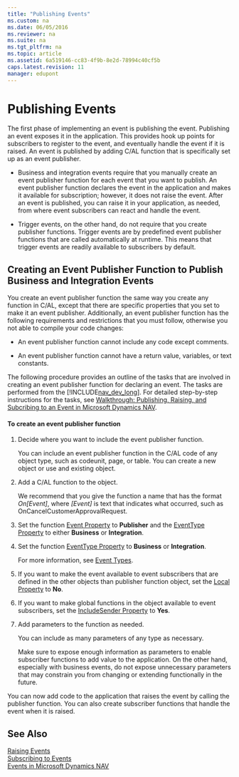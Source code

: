 ```yaml
---
title: "Publishing Events"
ms.custom: na
ms.date: 06/05/2016
ms.reviewer: na
ms.suite: na
ms.tgt_pltfrm: na
ms.topic: article
ms.assetid: 6a519146-cc83-4f9b-8e2d-78994c40cf5b
caps.latest.revision: 11
manager: edupont
---
```

# Publishing Events
The first phase of implementing an event is publishing the event. Publishing an event exposes it in the application. This provides hook up points for subscribers to register to the event, and eventually handle the event if it is raised. An event is published by adding C\/AL function that is specifically set up as an event publisher.  
  
-   Business and integration events require that you manually create an event publisher function for each event that you want to publish. An event publisher function declares the event in the application and makes it available for subscription; however, it does not raise the event. After an event is published, you can raise it in your application, as needed, from where event subscribers can react and handle the event.  
  
-   Trigger events, on the other hand, do not require that you create publisher functions. Trigger events are by predefined event publisher functions that are called automatically at runtime. This means that trigger events are readily available to subscribers by default.  
  
## Creating an Event Publisher Function to Publish Business and Integration Events  
 You create an event publisher function the same way you create any function in C\/AL, except that there are specific properties that you set to make it an event publisher. Additionally, an event publisher function has the following requirements and restrictions that you must follow, otherwise you not able to compile your code changes:  
  
-   An event publisher function cannot include any code except comments.  
  
-   An event publisher function cannot have a return value, variables, or text constants.  
  
 The following procedure provides an outline of the tasks that are involved in creating an event publisher function for declaring an event. The tasks are performed from the [!INCLUDE[nav_dev_long](../dynamics-nav/includes/nav_dev_long_md.md)]. For detailed step\-by\-step instructions for the tasks, see [Walkthrough: Publishing, Raising, and Subcribing to an Event in Microsoft Dynamics NAV](../Topic/Walkthrough:%20Publishing,%20Raising,%20and%20Subcribing%20to%20an%20Event%20in%20Microsoft%20Dynamics%20NAV.md).  
  
#### To create an event publisher function  
  
1.  Decide where you want to include the event publisher function.  
  
     You can include an event publisher function in the C\/AL code of any object type, such as codeunit, page, or table. You can create a new object or use and existing object.  
  
2.  Add a C\/AL function to the object.  
  
     We recommend that you give the function a name that has the format *On\[Event\]*, where *\[Event\]* is text that indicates what occurred, such as OnCancelCustomerApprovalRequest.  
  
3.  Set the function [Event Property](../dynamics-nav/Event-Property.md) to **Publisher** and the [EventType Property](../dynamics-nav/EventType-Property.md) to either **Business** or **Integration**.  
  
4.  Set the function [EventType Property](../dynamics-nav/EventType-Property.md) to **Business** or **Integration**.  
  
     For more information, see [Event Types](../dynamics-nav/Event-Types.md).  
  
5.  If you want to make the event available to event subscribers that are defined in the other objects than publisher function object, set the [Local Property](../dynamics-nav/Local-Property.md) to **No**.  
  
6.  If you want to make global functions in the object available to event subscribers, set the [IncludeSender Property](../dynamics-nav/IncludeSender-Property.md) to **Yes**.  
  
7.  Add parameters to the function as needed.  
  
     You can include as many parameters of any type as necessary.  
  
     Make sure to expose enough information as parameters to enable subscriber functions to add value to the application. On the other hand, especially with business events, do not expose unnecessary parameters that may constrain you from changing or extending functionally in the future.  
  
 You can now add code to the application that raises the event by calling the publisher function. You can also create subscriber functions that handle the event when it is raised.  
  
## See Also  
 [Raising Events](../dynamics-nav/Raising-Events.md)   
 [Subscribing to Events](../dynamics-nav/Subscribing-to-Events.md)   
 [Events in Microsoft Dynamics NAV](../dynamics-nav/Events-in-Microsoft-Dynamics-NAV.md)